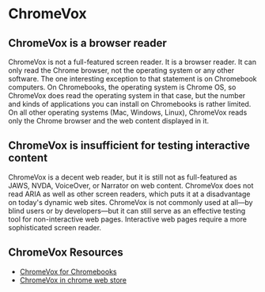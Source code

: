 # ChromeVox

## ChromeVox is a browser reader

ChromeVox is not a full-featured screen reader. It is a browser reader. It can only read the Chrome browser, not the operating system or any other software. The one interesting exception to that statement is on Chromebook computers. On Chromebooks, the operating system is Chrome OS, so ChromeVox does read the operating system in that case, but the number and kinds of applications you can install on Chromebooks is rather limited. On all other operating systems (Mac, Windows, Linux), ChromeVox reads only the Chrome browser and the web content displayed in it.

## ChromeVox is insufficient for testing interactive content

ChromeVox is a decent web reader, but it is still not as full-featured as JAWS, NVDA, VoiceOver, or Narrator on web content. ChromeVox does not read ARIA as well as other screen readers, which puts it at a disadvantage on today's dynamic web sites. ChromeVox is not commonly used at all—by blind users or by developers—but it can still serve as an effective testing tool for non-interactive web pages. Interactive web pages require a more sophisticated screen reader.

## ChromeVox Resources

- [ChromeVox for Chromebooks](https://support.google.com/chromebook/answer/7031755)
- [ChromeVox in chrome web store](https://chrome.google.com/webstore/detail/screen-reader/kgejglhpjiefppelpmljglcjbhoiplfn)
